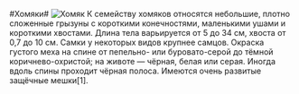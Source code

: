 #Хомяки#
![Хомяк](https://pixabay.com/ru/photos/%D1%85%D0%BE%D0%BC%D1%8F%D0%BA-%D0%B3%D1%80%D1%8B%D0%B7%D1%83%D0%BD-%D1%81%D0%B5%D1%80%D1%8B%D0%B9-%D1%85%D0%BE%D0%BC%D1%8F%D1%87%D0%BE%D0%BA-%D0%BD%D0%B0%D0%B3%D0%B5%D1%80-1772742/)
К семейству хомяков относятся небольшие, плотно сложенные грызуны с короткими конечностями, маленькими ушами и короткими хвостами. Длина тела варьируется от 5 до 34 см, хвоста от 0,7 до 10 см. Самки у некоторых видов крупнее самцов. Окраска густого меха на спине от пепельно- или буровато-серой до тёмной коричнево-охристой; на животе — чёрная, белая или серая. Иногда вдоль спины проходит чёрная полоса. Имеются очень развитые защёчные мешки[1].
